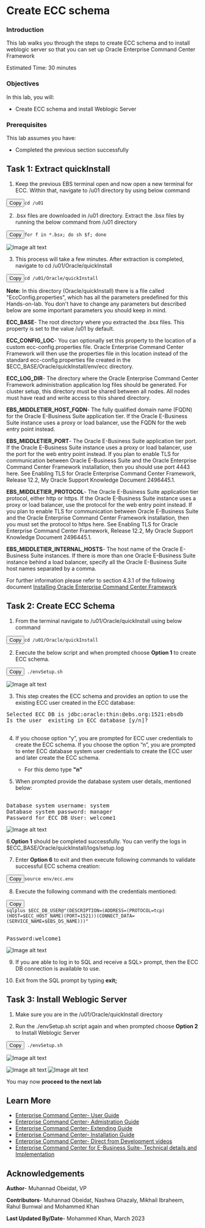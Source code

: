 #  Create ECC schema 


### Introduction


This lab walks you through the steps to create ECC schema and to install weblogic server so that you can set up Oracle Enterprise Command Center Framework



Estimated Time: 30 minutes

### Objectives
In this lab, you will:
* Create ECC schema and install Weblogic Server


### Prerequisites

This lab assumes you have:
* Completed the previous section successfully 

##  


## Task 1: Extract quickInstall 

1. Keep the previous EBS terminal open and now open a new terminal for ECC. Within that, navigate to /u01 directory by using below command

<pre><button class="copy-button" title="Copy text to clipboard">Copy</button><code class="hljs apache"><span class="copy-code"><span class="hljs-attribute">cd /u01
</span></code></pre></li>

2. .bsx files are downloaded in /u01 directory. Extract the .bsx files by running the below command from /u01 directory 




<pre><button class="copy-button" title="Copy text to clipboard">Copy</button><code class="hljs apache"><span class="copy-code"><span class="hljs-attribute">for f in *.bsx; do sh $f; done
</span></code></pre></li>

![Image alt text](images/quickinstall.png)

3. This process will take a few minutes. After extraction is completed, navigate to cd /u01/Oracle/quickInstall

<pre><button class="copy-button" title="Copy text to clipboard">Copy</button><code class="hljs apache"><span class="copy-code"><span class="hljs-attribute">cd /u01/Oracle/quickInstall
</span></code></pre></li>


**Note:** In this directory (Oracle/quickInstall) there is a file called "EccConfig.properties", which has all the parameters predefined for this Hands-on-lab. You don't have to change any parameters but described below are some important parameters you should keep in mind. 


**ECC_BASE**- The root directory where you extracted the .bsx files. This property is set to the value /u01 by default.

**ECC\_CONFIG\_LOC**- You can optionally set this property to the location of a custom ecc-config.properties file. Oracle Enterprise Command Center Framework will then use the properties file in this location instead of the standard ecc-config.properties file created in the $ECC_BASE/Oracle/quickInstall/env/ecc directory.

**ECC\_LOG\_DIR**- The directory where the Oracle Enterprise Command Center Framework administration application log files should be generated. For cluster setup, this directory must be shared between all nodes. All nodes must have read and write access to this shared directory.

**EBS\_MIDDLETIER\_HOST\_FQDN**- The fully qualified domain name (FQDN) for the Oracle E-Business Suite application tier. If the Oracle E-Business Suite instance uses a proxy or load balancer, use the FQDN for the web entry point instead.

**EBS\_MIDDLETIER\_PORT**- The Oracle E-Business Suite application tier port. If the Oracle E-Business Suite instance uses a proxy or load balancer, use the port for the web entry point instead. If you plan to enable TLS for communication between Oracle E-Business Suite and the Oracle Enterprise Command Center Framework installation, then you should use port 4443 here. See Enabling TLS for Oracle Enterprise Command Center Framework, Release 12.2, My Oracle Support Knowledge Document 2496445.1.

**EBS\_MIDDLETIER\_PROTOCOL**- The Oracle E-Business Suite application tier protocol, either http or https. If the Oracle E-Business Suite instance uses a proxy or load balancer, use the protocol for the web entry point instead. If you plan to enable TLS for communication between Oracle E-Business Suite and the Oracle Enterprise Command Center Framework installation, then you must set the protocol to https here. See Enabling TLS for Oracle Enterprise Command Center Framework, Release 12.2, My Oracle Support Knowledge Document 2496445.1.

**EBS\_MIDDLETIER\_INTERNAL\_HOSTS**- The host name of the Oracle E-Business Suite instances. If there is more than one Oracle E-Business Suite instance behind a load balancer, specify all the Oracle E-Business Suite host names separated by a comma.

For further information please refer to section 4.3.1 of the following document
[Installing Oracle Enterprise Command Center Framework](https://mosemp.us.oracle.com/epmos/faces/ui/km/DocumentDisplay.jspx?_afrLoop=263547950196438&id=2495053.1&_afrWindowMode=0&_adf.ctrl-state=1can4pxb6b_4#schemabackup)



## Task 2: Create ECC Schema

1. From the terminal navigate to /u01/Oracle/quickInstall using below command

<pre><button class="copy-button" title="Copy text to clipboard">Copy</button><code class="hljs apache"><span class="copy-code"><span class="hljs-attribute">cd /u01/Oracle/quickInstall
</span></code></pre></li>

2. Execute the below script and when prompted choose **Option 1** to create ECC schema. 

<pre><button class="copy-button" title="Copy text to clipboard">Copy</button><code class="hljs apache"><span class="copy-code"><span class="hljs-attribute"> ./envSetup.sh
</span></code></pre></li>


![Image alt text](images/selectoption.png)




3. This step creates the ECC schema and provides an option to use the existing ECC user created in the ECC database:

<pre style="">Selected ECC DB is jdbc:oracle:thin:@ebs.org:1521:ebsdb
Is the user <ECC_DB_USERNAME> existing in ECC database [y/n]?<password>

</pre>


4. If you choose option “y”, you are prompted for ECC user credentials to create the ECC schema. If you choose the option “n”, you are prompted to enter ECC database system user credentials to create the ECC user and later create the ECC schema.

   * For this demo type **"n"**

5. When prompted provide the database system user details, mentioned below:
 <pre><span class="hljs-attribute">
Database system username: system
Database system password: manager
Password for ECC DB User: welcome1
</span></code></pre></li>


![Image alt text](images/eccschema0.png)


6.**Option 1** should be completed successfully. You can verify the logs in $ECC_BASE/Oracle/quickInstall/logs/setup.log

7. Enter **Option 6** to exit and then execute following commands to validate  successful ECC schema creation:


<pre><button class="copy-button" title="Copy text to clipboard">Copy</button><code class="hljs apache"><span class="copy-code"><span class="hljs-attribute">source env/ecc.env
</span></code></pre></li>



8. Execute the following command with the credentials mentioned:

<pre><button class="copy-button" title="Copy text to clipboard">Copy</button><code class="hljs apache"><span class="copy-code"><span class="hljs-attribute">
sqlplus $ECC_DB_USER@"(DESCRIPTION=(ADDRESS=(PROTOCOL=tcp)(HOST=$ECC_HOST_NAME)(PORT=1521))(CONNECT_DATA=(SERVICE_NAME=$EBS_DS_NAME)))"</span></code></pre></li>

 <pre><span class="hljs-attribute">
Password:welcome1
</span></code></pre></li>


![Image alt text](images/systemmanager1.png)

9. If you are able to log in to SQL and receive a SQL> prompt, then the ECC DB connection is available to use. 

10. Exit from the SQL prompt by typing **exit;**

## Task 3: Install Weblogic Server

1. Make sure you are in the  /u01/Oracle/quickInstall directory 

2. Run the ./envSetup.sh script again and when prompted choose **Option 2** to Install Weblogic Server 

<pre><button class="copy-button" title="Copy text to clipboard">Copy</button><code class="hljs apache"><span class="copy-code"><span class="hljs-attribute"> ./envSetup.sh
</span></code></pre></li>



   ![Image alt text](images/selectoption.png)

   ![Image alt text](images/weblogic0.png)
   ![Image alt text](images/weblogic.png)

You may now **proceed to the next lab**

## Learn More
* [Enterprise Command Center- User Guide](https://docs.oracle.com/cd/E26401_01/doc.122/e22956/T27641T671922.htm)
* [Enterprise Command Center- Admistration Guide](https://docs.oracle.com/cd/E26401_01/doc.122/f34732/toc.htm)
* [Enterprise Command Center- Extending Guide](https://docs.oracle.com/cd/E26401_01/doc.122/f21671/T673609T673618.htm)
* [Enterprise Command Center- Installation Guide](https://support.oracle.com/epmos/faces/DocumentDisplay?_afrLoop=264801675930013&id=2495053.1&_afrWindowMode=0&_adf.ctrl-state=1c6rxqpyoj_102)
* [Enterprise Command Center- Direct from Development videos](https://learn.oracle.com/ols/course/ebs-enterprise-command-centers-direct-from-development/50662/60350)
* [Enterprise Command Center for E-Business Suite- Technical details and Implementation](https://mylearn.oracle.com/ou/component/-/117416)

## Acknowledgements

**Author**- Muhannad Obeidat, VP

**Contributors**-  Muhannad Obeidat, Nashwa Ghazaly, Mikhail Ibraheem, Rahul Burnwal and Mohammed Khan

**Last Updated By/Date**- Mohammed Khan, March 2023

